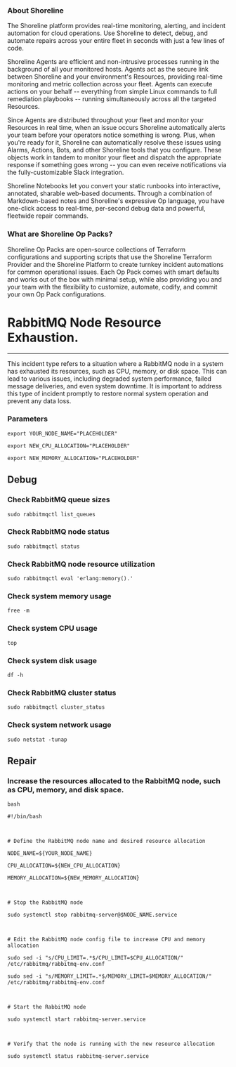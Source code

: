 
### About Shoreline
The Shoreline platform provides real-time monitoring, alerting, and incident automation for cloud operations. Use Shoreline to detect, debug, and automate repairs across your entire fleet in seconds with just a few lines of code.

Shoreline Agents are efficient and non-intrusive processes running in the background of all your monitored hosts. Agents act as the secure link between Shoreline and your environment's Resources, providing real-time monitoring and metric collection across your fleet. Agents can execute actions on your behalf -- everything from simple Linux commands to full remediation playbooks -- running simultaneously across all the targeted Resources.

Since Agents are distributed throughout your fleet and monitor your Resources in real time, when an issue occurs Shoreline automatically alerts your team before your operators notice something is wrong. Plus, when you're ready for it, Shoreline can automatically resolve these issues using Alarms, Actions, Bots, and other Shoreline tools that you configure. These objects work in tandem to monitor your fleet and dispatch the appropriate response if something goes wrong -- you can even receive notifications via the fully-customizable Slack integration.

Shoreline Notebooks let you convert your static runbooks into interactive, annotated, sharable web-based documents. Through a combination of Markdown-based notes and Shoreline's expressive Op language, you have one-click access to real-time, per-second debug data and powerful, fleetwide repair commands.

### What are Shoreline Op Packs?
Shoreline Op Packs are open-source collections of Terraform configurations and supporting scripts that use the Shoreline Terraform Provider and the Shoreline Platform to create turnkey incident automations for common operational issues. Each Op Pack comes with smart defaults and works out of the box with minimal setup, while also providing you and your team with the flexibility to customize, automate, codify, and commit your own Op Pack configurations.

# RabbitMQ Node Resource Exhaustion.
---

This incident type refers to a situation where a RabbitMQ node in a system has exhausted its resources, such as CPU, memory, or disk space. This can lead to various issues, including degraded system performance, failed message deliveries, and even system downtime. It is important to address this type of incident promptly to restore normal system operation and prevent any data loss.

### Parameters
```shell
export YOUR_NODE_NAME="PLACEHOLDER"

export NEW_CPU_ALLOCATION="PLACEHOLDER"

export NEW_MEMORY_ALLOCATION="PLACEHOLDER"
```

## Debug

### Check RabbitMQ queue sizes
```shell
sudo rabbitmqctl list_queues
```

### Check RabbitMQ node status
```shell
sudo rabbitmqctl status
```

### Check RabbitMQ node resource utilization
```shell
sudo rabbitmqctl eval 'erlang:memory().'
```

### Check system memory usage
```shell
free -m
```

### Check system CPU usage
```shell
top
```

### Check system disk usage
```shell
df -h
```

### Check RabbitMQ cluster status
```shell
sudo rabbitmqctl cluster_status
```

### Check system network usage
```shell
sudo netstat -tunap
```

## Repair

### Increase the resources allocated to the RabbitMQ node, such as CPU, memory, and disk space.
```shell
bash

#!/bin/bash



# Define the RabbitMQ node name and desired resource allocation

NODE_NAME=${YOUR_NODE_NAME}

CPU_ALLOCATION=${NEW_CPU_ALLOCATION}

MEMORY_ALLOCATION=${NEW_MEMORY_ALLOCATION}



# Stop the RabbitMQ node

sudo systemctl stop rabbitmq-server@$NODE_NAME.service



# Edit the RabbitMQ node config file to increase CPU and memory allocation

sudo sed -i "s/CPU_LIMIT=.*$/CPU_LIMIT=$CPU_ALLOCATION/" /etc/rabbitmq/rabbitmq-env.conf

sudo sed -i "s/MEMORY_LIMIT=.*$/MEMORY_LIMIT=$MEMORY_ALLOCATION/" /etc/rabbitmq/rabbitmq-env.conf



# Start the RabbitMQ node

sudo systemctl start rabbitmq-server.service



# Verify that the node is running with the new resource allocation

sudo systemctl status rabbitmq-server.service


```